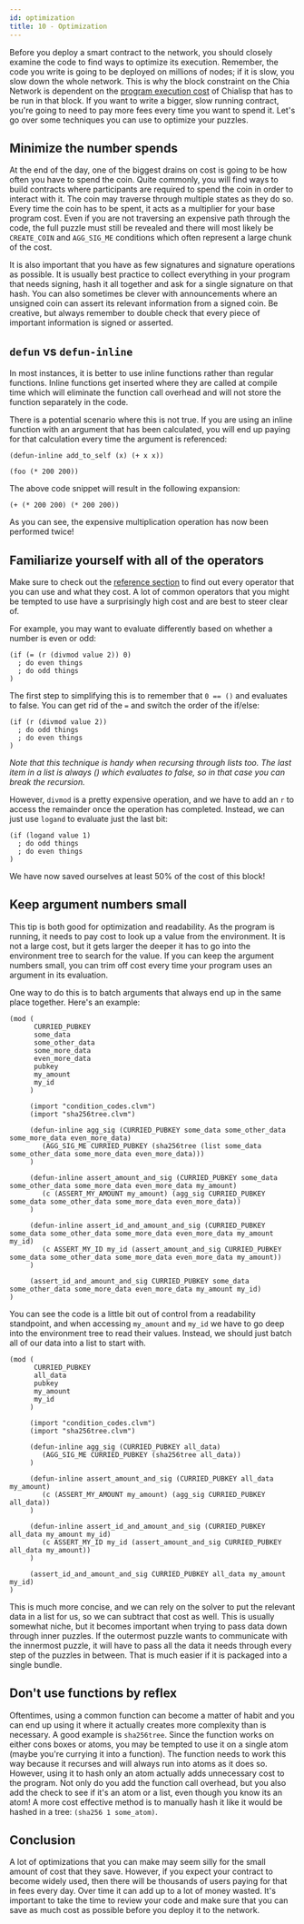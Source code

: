 ```yaml
---
id: optimization
title: 10 - Optimization
---
```


Before you deploy a smart contract to the network, you should closely examine the code to find ways to optimize its execution.  Remember, the code you write is going to be deployed on millions of nodes; if it is slow, you slow down the whole network. This is why the block constraint on the Chia Network is dependent on the [program execution cost](https://chialisp.com/docs/ref/clvm/#costs) of Chialisp that has to be run in that block.  If you want to write a bigger, slow running contract, you're going to need to pay more fees every time you want to spend it.  Let's go over some techniques you can use to optimize your puzzles.

## Minimize the number spends

At the end of the day, one of the biggest drains on cost is going to be how often you have to spend the coin.  Quite commonly, you will find ways to build contracts where participants are required to spend the coin in order to interact with it.  The coin may traverse through multiple states as they do so.  Every time the coin has to be spent, it acts as a multiplier for your base program cost.  Even if you are not traversing an expensive path through the code, the full puzzle must still be revealed and there will most likely be `CREATE_COIN` and `AGG_SIG_ME` conditions which often represent a large chunk of the cost.

It is also important that you have as few signatures and signature operations as possible.  It is usually best practice to collect everything in your program that needs signing, hash it all together and ask for a single signature on that hash.  You can also sometimes be clever with announcements where an unsigned coin can assert its relevant information from a signed coin.  Be creative, but always remember to double check that every piece of important information is signed or asserted.

## `defun` vs `defun-inline`

In most instances, it is better to use inline functions rather than regular functions.  Inline functions get inserted where they are called at compile time which will eliminate the function call overhead and will not store the function separately in the code.

There is a potential scenario where this is not true.  If you are using an inline function with an argument that has been calculated, you will end up paying for that calculation every time the argument is referenced:

```chialisp
(defun-inline add_to_self (x) (+ x x))

(foo (* 200 200))
```

The above code snippet will result in the following expansion:

```chialisp
(+ (* 200 200) (* 200 200))
```

As you can see, the expensive multiplication operation has now been performed twice!

## Familiarize yourself with all of the operators

Make sure to check out the [reference section](https://chialisp.com/docs/ref/clvm) to find out every operator that you can use and what they cost.  A lot of common operators that you might be tempted to use have a surprisingly high cost and are best to steer clear of.

For example, you may want to evaluate differently based on whether a number is even or odd:

```chialisp
(if (= (r (divmod value 2)) 0)
  ; do even things
  ; do odd things
)
```

The first step to simplifying this is to remember that `0 == ()` and evaluates to false. You can get rid of the `=` and switch the order of the if/else:

```chialisp
(if (r (divmod value 2))
  ; do odd things
  ; do even things
)
```
*Note that this technique is handy when recursing through lists too.  The last item in a list is always () which evaluates to false, so in that case you can break the recursion.*

However, `divmod` is a pretty expensive operation, and we have to add an `r` to access the remainder once the operation has completed.  Instead, we can just use `logand` to evaluate just the last bit:

```chialisp
(if (logand value 1)
  ; do odd things
  ; do even things
)
```

We have now saved ourselves at least 50% of the cost of this block!

## Keep argument numbers small

This tip is both good for optimization and readability.  As the program is running, it needs to pay cost to look up a value from the environment.  It is not a large cost, but it gets larger the deeper it has to go into the environment tree to search for the value.  If you can keep the argument numbers small, you can trim off cost every time your program uses an argument in its evaluation.

One way to do this is to batch arguments that always end up in the same place together.  Here's an example:

```chialisp
(mod (
      CURRIED_PUBKEY
      some_data
      some_other_data
      some_more_data
      even_more_data
      pubkey
      my_amount
      my_id
     )

     (import "condition_codes.clvm")
     (import "sha256tree.clvm")

     (defun-inline agg_sig (CURRIED_PUBKEY some_data some_other_data some_more_data even_more_data)
        (AGG_SIG_ME CURRIED_PUBKEY (sha256tree (list some_data some_other_data some_more_data even_more_data)))
     )

     (defun-inline assert_amount_and_sig (CURRIED_PUBKEY some_data some_other_data some_more_data even_more_data my_amount)
        (c (ASSERT_MY_AMOUNT my_amount) (agg_sig CURRIED_PUBKEY some_data some_other_data some_more_data even_more_data))
     )

     (defun-inline assert_id_and_amount_and_sig (CURRIED_PUBKEY some_data some_other_data some_more_data even_more_data my_amount my_id)
        (c ASSERT_MY_ID my_id (assert_amount_and_sig CURRIED_PUBKEY some_data some_other_data some_more_data even_more_data my_amount))
     )

     (assert_id_and_amount_and_sig CURRIED_PUBKEY some_data some_other_data some_more_data even_more_data my_amount my_id)
)
```

You can see the code is a little bit out of control from a readability standpoint, and when accessing `my_amount` and `my_id` we have to go deep into the environment tree to read their values.  Instead, we should just batch all of our data into a list to start with.

```chialisp
(mod (
      CURRIED_PUBKEY
      all_data
      pubkey
      my_amount
      my_id
     )

     (import "condition_codes.clvm")
     (import "sha256tree.clvm")

     (defun-inline agg_sig (CURRIED_PUBKEY all_data)
        (AGG_SIG_ME CURRIED_PUBKEY (sha256tree all_data))
     )

     (defun-inline assert_amount_and_sig (CURRIED_PUBKEY all_data my_amount)
        (c (ASSERT_MY_AMOUNT my_amount) (agg_sig CURRIED_PUBKEY all_data))
     )

     (defun-inline assert_id_and_amount_and_sig (CURRIED_PUBKEY all_data my_amount my_id)
        (c ASSERT_MY_ID my_id (assert_amount_and_sig CURRIED_PUBKEY all_data my_amount))
     )

     (assert_id_and_amount_and_sig CURRIED_PUBKEY all_data my_amount my_id)
)
```

This is much more concise, and we can rely on the solver to put the relevant data in a list for us, so we can subtract that cost as well.  This is usually somewhat niche, but it becomes important when trying to pass data down through inner puzzles.  If the outermost puzzle wants to communicate with the innermost puzzle, it will have to pass all the data it needs through every step of the puzzles in between.  That is much easier if it is packaged into a single bundle.

## Don't use functions by reflex

Oftentimes, using a common function can become a matter of habit and you can end up using it where it actually creates more complexity than is necessary.  A good example is `sha256tree`.  Since the function works on either cons boxes or atoms, you may be tempted to use it on a single atom (maybe you're currying it into a function).  The function needs to work this way because it recurses and will always run into atoms as it does so.  However, using it to hash only an atom actually adds unnecessary cost to the program.  Not only do you add the function call overhead, but you also add the check to see if it's an atom or a list, even though you know its an atom!  A more cost effective method is to manually hash it like it would be hashed in a tree: `(sha256 1 some_atom)`.

## Conclusion

A lot of optimizations that you can make may seem silly for the small amount of cost that they save.  However, if you expect your contract to become widely used, then there will be thousands of users paying for that in fees every day.  Over time it can add up to a lot of money wasted.  It's important to take the time to review your code and make sure that you can save as much cost as possible before you deploy it to the network.